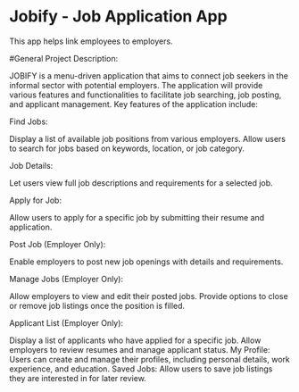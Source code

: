 # Jobify - Job Application App

This app helps link employees to employers.

#General Project Description:

JOBIFY is a menu-driven application that aims to connect job seekers in the informal sector with potential employers. The application will provide various features and functionalities to facilitate job searching, job posting, and applicant management. Key features of the application include:



Find Jobs:

Display a list of available job positions from various employers.
Allow users to search for jobs based on keywords, location, or job category.


Job Details:

Let users view full job descriptions and requirements for a selected job.


Apply for Job:

Allow users to apply for a specific job by submitting their resume and application.


Post Job (Employer Only):

Enable employers to post new job openings with details and requirements.


Manage Jobs (Employer Only):

Allow employers to view and edit their posted jobs.
Provide options to close or remove job listings once the position is filled.


Applicant List (Employer Only):

Display a list of applicants who have applied for a specific job.
Allow employers to review resumes and manage applicant status.
My Profile:
Users can create and manage their profiles, including personal details, work experience, and education.
Saved Jobs:
Allow users to save job listings they are interested in for later review.
